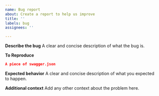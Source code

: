 ```yaml
---
name: Bug report
about: Create a report to help us improve
title: ''
labels: bug
assignees: ''

---
```


**Describe the bug**
A clear and concise description of what the bug is.

**To Reproduce**
```json
A piece of swagger.json 
```

**Expected behavior**
A clear and concise description of what you expected to happen.

**Additional context**
Add any other context about the problem here.
